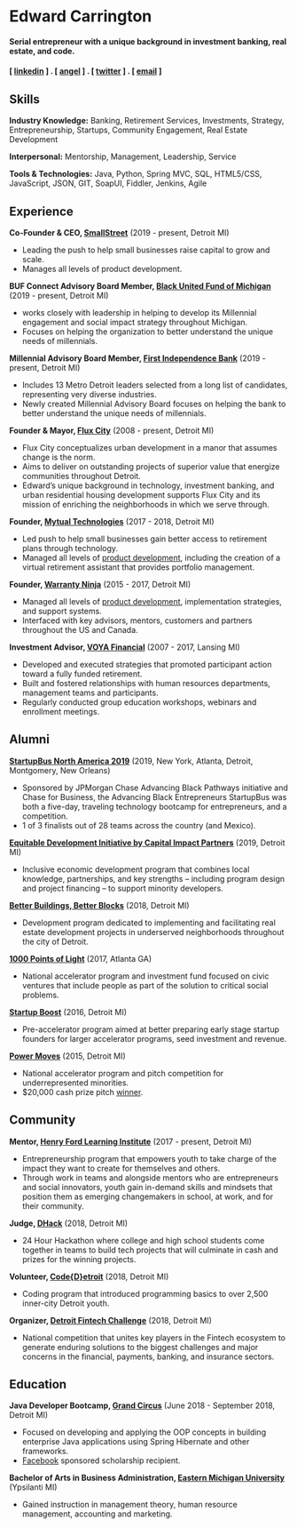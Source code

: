 Edward Carrington
======

#### Serial entrepreneur with a unique background in investment banking, real estate, and code.
#### [ [linkedin](https://www.linkedin.com/in/edwardcarrington/) ] . [ [angel](https://angel.co/edwardcarrington) ] . [ [twitter](https://twitter.com/_EdwardEssex_) ] . [ [email](edward@flux.city) ]

Skills
------
**Industry Knowledge:** Banking, Retirement Services, Investments, Strategy, Entrepreneurship, Startups, Community Engagement, Real Estate Development

**Interpersonal:** Mentorship, Management, Leadership, Service

**Tools & Technologies:** Java, Python, Spring MVC, SQL, HTML5/CSS, JavaScript, JSON, GIT, SoapUI, Fiddler, Jenkins, Agile

Experience
----------
**Co-Founder & CEO, [SmallStreet](https://www.smallstreet.co/)** (2019 - present, Detroit MI)

- Leading the push to help small businesses raise capital to grow and scale.
- Manages all levels of product development.

**BUF Connect Advisory Board Member, [Black United Fund of Michigan](https://www.bufmi.org//)** (2019 - present, Detroit MI)

- works closely with leadership in helping to develop its Millennial engagement and social impact strategy throughout Michigan.
- Focuses on helping the organization to better understand the unique needs of millennials.

**Millennial Advisory Board Member, [First Independence Bank](https://www.firstindependence.com/)** (2019 - present, Detroit MI)

- Includes 13 Metro Detroit leaders selected from a long list of candidates, representing very diverse industries.
- Newly created Millennial Advisory Board focuses on helping the bank to better understand the unique needs of millennials.

**Founder & Mayor, [Flux City](https://www.flux.city/)** (2008 - present, Detroit MI)

- Flux City conceptualizes urban development in a manor that assumes change is the norm.
- Aims to deliver on outstanding projects of superior value that energize communities throughout Detroit.
- Edward’s unique background in technology, investment banking, and urban residential housing development supports Flux City and its mission of enriching the neighborhoods in which we serve through.

**Founder, [Mytual Technologies](https://www.mytual.io/)** (2017 - 2018, Detroit MI)

- Led push to help small businesses gain better access to retirement plans through technology.
- Managed all levels of [product development](https://drive.google.com/drive/folders/1fGMHgZJYWjG0-H_g9CZ-xVF73OCv2jIO?usp=sharing), including the creation of a virtual retirement assistant that provides portfolio management.

**Founder, [Warranty Ninja](http://warranty.ninja/)** (2015 - 2017, Detroit MI)

- Managed all levels of [product development](https://drive.google.com/open?id=1f0YtYD7v7nrU-LCEKua0LVy1SZznAAEl), implementation strategies, and support systems.
- Interfaced with key advisors, mentors, customers and partners throughout the US and Canada.

**Investment Advisor, [VOYA Financial](https://www.voya.com/)** (2007 - 2017, Lansing MI)

- Developed and executed strategies that promoted participant action toward a fully funded retirement.
- Built and fostered relationships with human resources departments, management teams and participants.
- Regularly conducted group education workshops, webinars and enrollment meetings.

Alumni
------
**[StartupBus North America 2019](https://startupbus.com/)** (2019, New York, Atlanta, Detroit, Montgomery, New Orleans)

- Sponsored by JPMorgan Chase Advancing Black Pathways initiative and Chase for Business, the Advancing Black Entrepreneurs StartupBus was both a five-day, traveling technology bootcamp for entrepreneurs, and a competition.
- 1 of 3 finalists out of 28 teams across the country (and Mexico).

**[Equitable Development Initiative by Capital Impact Partners](https://www.capitalimpact.org/what/capacity-building/equitable-development-initiative/)** (2019, Detroit MI)

- Inclusive economic development program that combines local knowledge, partnerships, and key strengths – including program design and project financing – to support minority developers.

**[Better Buildings, Better Blocks](http://www.bcvdetroit.org/)** (2018, Detroit MI)

- Development program dedicated to implementing and facilitating real estate development projects in underserved neighborhoods throughout the city of Detroit.

**[1000 Points of Light](https://cvcx.org/cohort-9/)** (2017, Atlanta GA)

- National accelerator program and investment fund focused on civic ventures that include people as part of the solution to critical social problems.

**[Startup Boost](http://startupboost.org/)** (2016, Detroit MI)

- Pre-accelerator program aimed at better preparing early stage startup founders for larger accelerator programs, seed investment and revenue.

**[Power Moves](http://powermovesnola2.squarespace.com/)** (2015, Detroit MI)

- National accelerator program and pitch competition for underrepresented minorities.
- $20,000 cash prize pitch [winner](https://www.freep.com/story/money/business/michigan/2015/04/15/power-moves-pitch-competition/25808015/).

Community
---------
**Mentor, [Henry Ford Learning Institute](https://hfli.org/)** (2017 - present, Detroit MI) 

- Entrepreneurship program that empowers youth to take charge of the impact they want to create for themselves and others.
- Through work in teams and alongside mentors who are entrepreneurs and social innovators, youth gain in-demand skills and mindsets that position them as emerging changemakers in school, at work, and for their community.

**Judge, [DHack](http://www.dhack.org/)** (2018, Detroit MI)

- 24 Hour Hackathon where college and high school students come together in teams to build tech projects that will culminate in cash and prizes for the winning projects.

**Volunteer, [Code{D}etroit](http://www.crainsdetroit.com/article/20180524/news/661666/quicken-loans-grand-circus-to-teach-detroit-students-coding-skills)** (2018, Detroit MI)

- Coding program that introduced programming basics to over 2,500 inner-city Detroit youth.

**Organizer, [Detroit Fintech Challenge](http://www.detroitfintechchallenge.com/)** (2018, Detroit MI)

- National competition that unites key players in the Fintech ecosystem to generate enduring solutions to the biggest challenges and major concerns in the financial, payments, banking, and insurance sectors.

Education
---------
**Java Developer Bootcamp, [Grand Circus](https://www.grandcircus.co/)** (June 2018 - September 2018, Detroit MI)

- Focused on developing and applying the OOP concepts in building enterprise Java applications using Spring Hibernate and other frameworks.
- [Facebook](https://michronicleonline.com/2018/06/04/217327/) sponsored scholarship recipient.

**Bachelor of Arts in Business Administration, [Eastern Michigan University](https://www.emich.edu/cob/index.php)** (Ypsilanti MI)

- Gained instruction in management theory, human resource management, accounting and marketing.